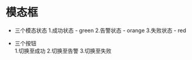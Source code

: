 # 模态框     
- 三个模态状态
1.成功状态 - green
2.告警状态 - orange
3.失败状态 - red

- 三个按钮    
1.切换至成功 
2.切换至告警 
3.切换至失败
